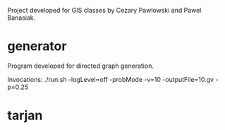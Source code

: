 Project developed for GIS classes by Cezary Pawlowski and Pawel Banasiak.

# generator #

Program developed for directed graph generation.

Invocations:
./run.sh -logLevel=off -probMode -v=10 -outputFile=10.gv -p=0.25

# tarjan #
